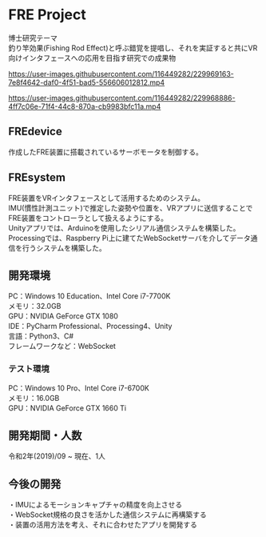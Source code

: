 # FRE Project
博士研究テーマ  
釣り竿効果(Fishing Rod Effect)と呼ぶ錯覚を提唱し、それを実証すると共にVR向けインタフェースへの応用を目指す研究での成果物  



https://user-images.githubusercontent.com/116449282/229969163-7e8f4642-daf0-4f51-bad5-556606012812.mp4  



https://user-images.githubusercontent.com/116449282/229968886-4ff7c06e-71f4-44c8-870a-cb9983bfc11a.mp4



## FREdevice
作成したFRE装置に搭載されているサーボモータを制御する。  

## FREsystem
FRE装置をVRインタフェースとして活用するためのシステム。  
IMU(慣性計測ユニット)で推定した姿勢や位置を、VRアプリに送信することでFRE装置をコントローラとして扱えるようにする。  
Unityアプリでは、Arduinoを使用したシリアル通信システムを構築した。  
Processingでは、Raspberry Pi上に建てたWebSocketサーバを介してデータ通信を行うシステムを構築した。  

## 開発環境  
PC：Windows 10 Education、Intel Core i7-7700K  
メモリ：32.0GB  
GPU：NVIDIA GeForce GTX 1080  
IDE：PyCharm Professional、Processing4、Unity  
言語：Python3、C#  
フレームワークなど：WebSocket  

### テスト環境
PC：Windows 10 Pro、Intel Core i7-6700K  
メモリ：16.0GB  
GPU：NVIDIA GeForce GTX 1660 Ti  

## 開発期間・人数
令和2年(2019)/09 ~ 現在、1人

## 今後の開発
・IMUによるモーションキャプチャの精度を向上させる  
・WebSocket規格の良さを活かした通信システムに再構築する  
・装置の活用方法を考え、それに合わせたアプリを開発する  
